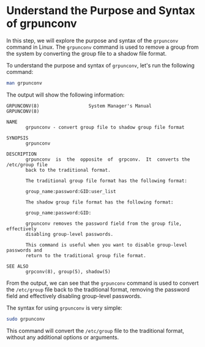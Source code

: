 # Understand the Purpose and Syntax of grpunconv

In this step, we will explore the purpose and syntax of the `grpunconv` command in Linux. The `grpunconv` command is used to remove a group from the system by converting the group file to a shadow file format.

To understand the purpose and syntax of `grpunconv`, let's run the following command:

```bash
man grpunconv
```

The output will show the following information:

```
GRPUNCONV(8)                  System Manager's Manual                 GRPUNCONV(8)

NAME
       grpunconv - convert group file to shadow group file format

SYNOPSIS
       grpunconv

DESCRIPTION
       grpunconv  is  the  opposite  of  grpconv.  It  converts the /etc/group file
       back to the traditional format.

       The traditional group file format has the following format:

       group_name:password:GID:user_list

       The shadow group file format has the following format:

       group_name:password:GID:

       grpunconv removes the password field from the group file, effectively
       disabling group-level passwords.

       This command is useful when you want to disable group-level passwords and
       return to the traditional group file format.

SEE ALSO
       grpconv(8), group(5), shadow(5)
```

From the output, we can see that the `grpunconv` command is used to convert the `/etc/group` file back to the traditional format, removing the password field and effectively disabling group-level passwords.

The syntax for using `grpunconv` is very simple:

```bash
sudo grpunconv
```

This command will convert the `/etc/group` file to the traditional format, without any additional options or arguments.
